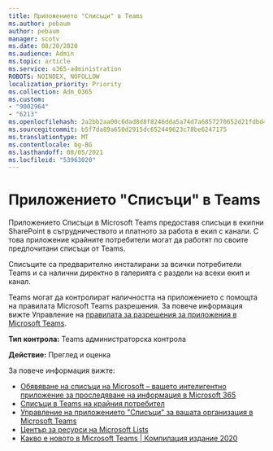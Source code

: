 ```yaml
---
title: Приложението "Списъци" в Teams
ms.author: pebaum
author: pebaum
manager: scotv
ms.date: 08/20/2020
ms.audience: Admin
ms.topic: article
ms.service: o365-administration
ROBOTS: NOINDEX, NOFOLLOW
localization_priority: Priority
ms.collection: Adm_O365
ms.custom:
- "9002964"
- "6213"
ms.openlocfilehash: 2a2bb2aa00c6dad8d8f8246dda5a74d7a6857270652d21fdbd4eb0a891dac0ca
ms.sourcegitcommit: b5f7da89a650d2915dc652449623c78be6247175
ms.translationtype: MT
ms.contentlocale: bg-BG
ms.lasthandoff: 08/05/2021
ms.locfileid: "53963020"
---
```

# <a name="lists-app-in-teams"></a>Приложението "Списъци" в Teams

Приложението Списъци в Microsoft Teams предоставя списъци в екипни SharePoint в сътрудничеството и платното за работа в екип с канали. С това приложение крайните потребители могат да работят по своите предпочитани списъци от Teams.

Списъците са предварително инсталирани за всички потребители Teams и са налични директно в галерията с раздели на всеки екип и канал.

Teams могат да контролират наличността на приложението с помощта на правилата Microsoft Teams разрешения. За повече информация вижте Управление на [правилата за разрешения за приложения в Microsoft Teams](https://docs.microsoft.com/microsoftteams/teams-app-permission-policies).

**Тип контрола:** Teams администраторска контрола    

**Действие:**  Преглед и оценка

За повече информация вижте:

- [Обявяване на списъци на Microsoft – вашето интелигентно приложение за проследяване на информация в Microsoft 365](https://techcommunity.microsoft.com/t5/microsoft-365-blog/announcing-microsoft-lists-your-smart-information-tracking-app/ba-p/1372233)
- [Списъци в Teams на крайния потребител](https://support.microsoft.com/office/get-started-with-lists-in-microsoft-taeams-c971e46b-b36c-491b-9c35-efeddd0297db)
- [Управление на приложението "Списъци" за вашата организация в Microsoft Teams](https://docs.microsoft.com/microsoftteams/manage-lists-app)
- [Център за ресурси на Microsoft Lists](https://aka.ms/MSLists)
- [Какво е новото в Microsoft Teams | Компилация издание 2020](https://techcommunity.microsoft.com/t5/microsoft-teams-blog/what-s-new-in-microsoft-teams-build-edition-2020/ba-p/1394224)
